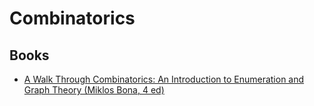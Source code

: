 # Combinatorics

## Books

- [A Walk Through Combinatorics: An Introduction to Enumeration and Graph Theory (Miklos Bona, 4 ed)](https://www.amazon.com/Walk-Through-Combinatorics-Introduction-Enumeration/dp/9813148845)
